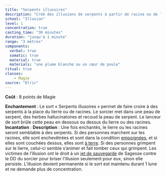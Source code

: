 ```yaml
---
title: "Serpents illusoires"
description: "Créé des illusions de serpents à partir de racine ou de lierre."
school: "Illusion"
level: 1
concentration: true
casting_time: "30 minutes"
duration: "jusqu'à 1 minute"
range: "3 mètres"
components:
  verbal: true
  somatic: true
  material: true
  materials: "une plume blanche ou un cœur de poule"
ritual: true
classes:
    - Magie
source: "Elric"       
---
```

**Coût** : 8 points de Magie  

**Enchantement** : Le sort « Serpents illusoires » permet de faire croire à des serpents à la place du lierre ou de racines. Le sorcier met dans une peau de serpent, des herbes hallucinatoires et recoud la peau de serpent. Le lanceur de sort brûle cette peau en dessous ou dessus du lierre ou des racines.   
**Incantation** : 
**Description** : Une fois enchantés, le lierre ou les racines seront semblable à des serpents. Si des personnes marchent sur les racines, elle sont enchevêtrées et sont dans la condition [empoignées](/gerer-la-sante-du-personnage/#empoigne), et si elles sont couchées dessus, elles sont [à terre](/gerer-la-sante-du-personnage/#a-terre). Si des personnes grimpent sur le lierre, celui-ci semble s’animer et fait tomber ceux qui grimpent. Les victimes de l’illusion ont le droit à un [jet de sauvegarde](/utiliser-les-caracteristiques/#jets-de-sauvegarde) de Sagesse contre le DD du sorcier pour briser l’illusion seulement pour eux, sinon elle persiste. L’illusion devient permanente si le sort est maintenu durant 1 lune et ne demande plus de concentration.
